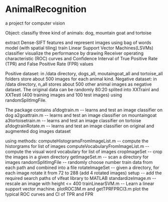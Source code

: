 # AnimalRecognition
a project for computer vision

Object: classifiy three kind of animals: dog, mountain goat and tortoise

extract Dense-SIFT features and represent images using bag of words model (with spatial tiling) train Linear Support Vector Machines(LSVMs) classifier visualize the performance by drawing Receiver operating characteristic (ROC) curves and Confidence Interval of True Positive Rate (TPR) and False Positive Rate (FPR) values

Positive dataset: in /data directory, dogs_all, moutaingoat_all and tortoise_all folders store about 500 images for each animal kind. Negative dataset: in /data directory, n_all stores about 500 other animal images as negative dataset. The original data can be randomly 80:20 splited into XXTrainI and XXTestI (400 training images and 100 test images) using randomSplitImgFile.

The package contains a1dogtrain.m -- learns and test an image classifier on dog a2goattrain.m -- learns and test an image classifier on mountaingoat a3tortoisetrain.m -- learns and test an image classifier on tortoise a1dogtrainRotate.m -- learns and test an image classifier on original and augmented dog images dataset

using methods: computeHistogramsFromImageList.m -- compute the historgrams for list of images computeVocabularyFromImageList.m -- compute the visual word vocabulary for list of images cropImageSet -- crop the images in a given directory getImageSet.m -- scan a directory for images randomSplitImgFile -- randomly choose number train data from each path and combined into a file rotateImageSet -- given a directory, for each image rotate it from 72 to 288 (add 4 rotated images) setup -- add the required search paths of vlfeat library to MATLAB standardizeImage.m -- rescale an image with height <= 400 trainLinearSVM.m -- Learn a linear support vector machine. plotROC3M.m and getTPRFPRCI3.m plot the typical ROC curves and CI of TPR and FPR


